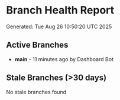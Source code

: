# Branch Health Report
Generated: Tue Aug 26 10:50:20 UTC 2025

## Active Branches
- **main** - 11 minutes ago by Dashboard Bot

## Stale Branches (>30 days)
No stale branches found
